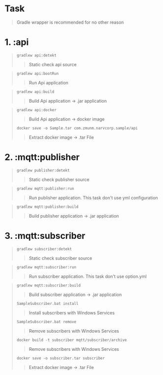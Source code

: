 Task
====
> Gradle wrapper is recommended for no other reason

# 1. :api

> `gradlew api:detekt`
> > Static check api source

> `gradlew api:bootRun`
> > Run Api application

> `gradlew api:build`
> > Build Api application -> .jar application

> `gradlew api:docker`
> > Build Api application -> docker image
>
> `docker save -o Sample.tar com.zmunm.narvcorp.sample/api`
> > Extract docker image -> .tar File

# 2. :mqtt:publisher

> `gradlew publisher:detekt`
> > Static check publisher source

> `gradlew mqtt:publisher:run`
> > Run publisher application. This task don't use yml configuration

> `gradlew mqtt:publisher:build`
> > Build publisher application -> .jar application

# 3. :mqtt:subscriber

> `gradlew subscriber:detekt`
> > Static check subscriber source

> `gradlew mqtt:subscriber:run`
> > Run subscriber application. This task don't use option.yml

> `gradlew mqtt:subscriber:build`
> > Build subscriber application -> .jar application
>
> `SampleSubscriber.bat install`
> > Install subscribers with Windows Services
>
> `SampleSubscriber.bat remove`
> > Remove subscribers with Windows Services
>
> `docker build -t subscriber mqtt/subscriber/archive`
> > Remove subscribers with Windows Services
>
> `docker save -o subscriber.tar subscriber`
> > Extract docker image -> .tar File
